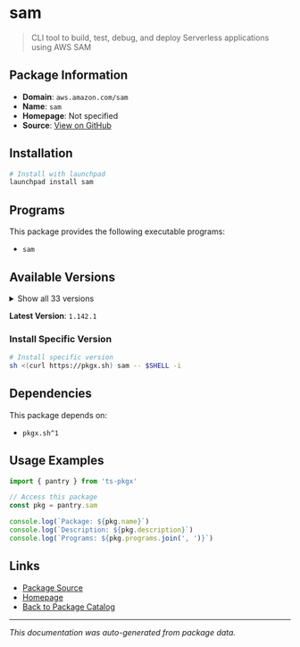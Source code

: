# sam

> CLI tool to build, test, debug, and deploy Serverless applications using AWS SAM

## Package Information

- **Domain**: `aws.amazon.com/sam`
- **Name**: `sam`
- **Homepage**: Not specified
- **Source**: [View on GitHub](https://github.com/pkgxdev/pantry/tree/main/projects/aws.amazon.com/sam/package.yml)

## Installation

```bash
# Install with launchpad
launchpad install sam
```

## Programs

This package provides the following executable programs:

- `sam`

## Available Versions

<details>
<summary>Show all 33 versions</summary>

- `1.142.1`, `1.142.0`, `1.141.0`, `1.140.0`, `1.139.0`
- `1.138.0`, `1.137.1`, `1.137.0`, `1.136.0`, `1.135.0`
- `1.134.0`, `1.133.0`, `1.132.0`, `1.131.0`, `1.130.0`
- `1.129.0`, `1.128.0`, `1.127.0`, `1.126.0`, `1.125.0`
- `1.124.0`, `1.123.0`, `1.122.0`, `1.121.0`, `1.120.0`
- `1.119.0`, `1.118.0`, `1.117.0`, `1.116.0`, `1.115.0`
- `1.114.0`, `1.113.0`, `1.112.0`

</details>

**Latest Version**: `1.142.1`

### Install Specific Version

```bash
# Install specific version
sh <(curl https://pkgx.sh) sam -- $SHELL -i
```

## Dependencies

This package depends on:

- `pkgx.sh^1`

## Usage Examples

```typescript
import { pantry } from 'ts-pkgx'

// Access this package
const pkg = pantry.sam

console.log(`Package: ${pkg.name}`)
console.log(`Description: ${pkg.description}`)
console.log(`Programs: ${pkg.programs.join(', ')}`)
```

## Links

- [Package Source](https://github.com/pkgxdev/pantry/tree/main/projects/aws.amazon.com/sam/package.yml)
- [Homepage](#)
- [Back to Package Catalog](../../../package-catalog.md)

---

*This documentation was auto-generated from package data.*
